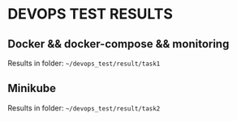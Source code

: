 # DEVOPS TEST RESULTS

## Docker && docker-compose && monitoring
Results in folder:
`~/devops_test/result/task1`


## Minikube
Results in folder:
`~/devops_test/result/task2`
